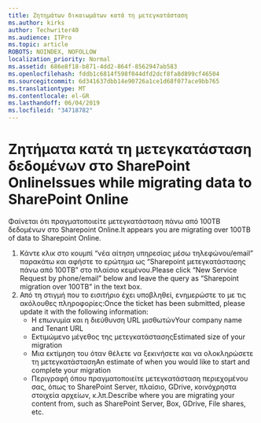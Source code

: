 ```yaml
---
title: Ζητημάτων δικαιωμάτων κατά τη μετεγκατάσταση
ms.author: kirks
author: Techwriter40
ms.audience: ITPro
ms.topic: article
ROBOTS: NOINDEX, NOFOLLOW
localization_priority: Normal
ms.assetid: 686e8f18-b871-4dd2-864f-8562947ab583
ms.openlocfilehash: fddb1c6814f598f044dfd2dcf8fa8d899cf46504
ms.sourcegitcommit: 6d341637dbb14e90726a1ce1d68f077ace9bb765
ms.translationtype: MT
ms.contentlocale: el-GR
ms.lasthandoff: 06/04/2019
ms.locfileid: "34718782"
---
```

# <a name="issues-while-migrating-data-to-sharepoint-online"></a><span data-ttu-id="081de-102">Ζητήματα κατά τη μετεγκατάσταση δεδομένων στο SharePoint Online</span><span class="sxs-lookup"><span data-stu-id="081de-102">Issues while migrating data to SharePoint Online</span></span>

<p><span data-ttu-id="081de-103">Φαίνεται ότι πραγματοποιείτε μετεγκατάσταση πάνω από 100TB δεδομένων στο Sharepoint Online.</span><span class="sxs-lookup"><span data-stu-id="081de-103">It appears you are migrating over 100TB of data to Sharepoint Online.</span></span></p> <ol> <li><span data-ttu-id="081de-104">Κάντε κλικ στο κουμπί &ldquo;νέα αίτηση υπηρεσίας μέσω τηλεφώνου/email&rdquo; παρακάτω και αφήστε το ερώτημα ως &ldquo;Sharepoint μετεγκατάστασης πάνω από 100TB&rdquo; στο πλαίσιο κειμένου.</span><span class="sxs-lookup"><span data-stu-id="081de-104">Please click &ldquo;New Service Request by phone/email&rdquo; below and leave the query as &ldquo;Sharepoint migration over 100TB&rdquo; in the text box.</span></span></li> <li><span data-ttu-id="081de-105">Από τη στιγμή που το εισιτήριο έχει υποβληθεί, ενημερώστε το με τις ακόλουθες πληροφορίες:</span><span class="sxs-lookup"><span data-stu-id="081de-105">Once the ticket has been submitted, please update it with the following information:</span></span> <ul> <li><span data-ttu-id="081de-106">Η επωνυμία και η διεύθυνση URL μισθωτών</span><span class="sxs-lookup"><span data-stu-id="081de-106">Your company name and Tenant URL</span></span></li> <li><span data-ttu-id="081de-107">Εκτιμώμενο μέγεθος της μετεγκατάστασης</span><span class="sxs-lookup"><span data-stu-id="081de-107">Estimated size of your migration</span></span></li> <li><span data-ttu-id="081de-108">Μια εκτίμηση του όταν θέλετε να ξεκινήσετε και να ολοκληρώσετε τη μετεγκατάσταση</span><span class="sxs-lookup"><span data-stu-id="081de-108">An estimate of when you would like to start and complete your migration</span></span></li> <li><span data-ttu-id="081de-109">Περιγραφή όπου πραγματοποιείτε μετεγκατάσταση περιεχομένου σας, όπως το SharePoint Server, πλαίσιο, GDrive, κοινόχρηστα στοιχεία αρχείων, κ.λπ.</span><span class="sxs-lookup"><span data-stu-id="081de-109">Describe where you are migrating your content from, such as SharePoint Server, Box, GDrive, File shares, etc.</span></span></li> </ul> </li> </ol>


  

